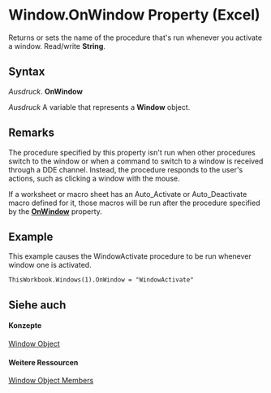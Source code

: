 
# Window.OnWindow Property (Excel)

Returns or sets the name of the procedure that's run whenever you activate a window. Read/write  **String**.


## Syntax

 _Ausdruck_. **OnWindow**

 _Ausdruck_ A variable that represents a **Window** object.


## Remarks

The procedure specified by this property isn't run when other procedures switch to the window or when a command to switch to a window is received through a DDE channel. Instead, the procedure responds to the user's actions, such as clicking a window with the mouse.

If a worksheet or macro sheet has an Auto_Activate or Auto_Deactivate macro defined for it, those macros will be run after the procedure specified by the  **[OnWindow](73ae5d34-66e6-3c1e-07f8-08850d13a4f5.md)** property.


## Example

This example causes the WindowActivate procedure to be run whenever window one is activated.


```
ThisWorkbook.Windows(1).OnWindow = "WindowActivate"
```


## Siehe auch


#### Konzepte


[Window Object](8591b1ad-76f8-14e2-9120-406b65093f5a.md)
#### Weitere Ressourcen


[Window Object Members](http://msdn.microsoft.com/library/f11db427-24a4-041c-2fd5-03ce73ae6c16%28Office.15%29.aspx)